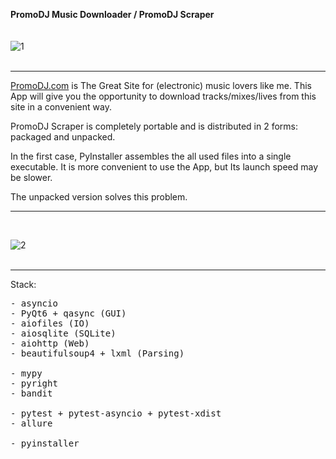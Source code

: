 **PromoDJ Music Downloader / PromoDJ Scraper**
<br/>
<br/>
<br/>
![1](https://user-images.githubusercontent.com/49201692/223825480-5e86b22a-dcfb-4c3c-bfc1-91249cb16f4c.png)
<br/>
<br/>
***
[PromoDJ.com](https://promodj.com) is The Great Site for (electronic) music lovers like me.
This App will give you the opportunity to download tracks/mixes/lives from this site in a convenient way.

PromoDJ Scraper is completely portable and is distributed in 2 forms: packaged and unpacked.

In the first case, PyInstaller assembles the all used files into a single executable.
It is more convenient to use the App, but Its launch speed may be slower.

The unpacked version solves this problem.
***
<br/>

![2](https://user-images.githubusercontent.com/49201692/223827411-c16e1703-4eb0-46a8-bf1c-3ce0bd5ebb96.png)
<br/>
<br/>

***
Stack:
<pre>
- asyncio
- PyQt6 + qasync (GUI)
- aiofiles (IO)
- aiosqlite (SQLite)
- aiohttp (Web)
- beautifulsoup4 + lxml (Parsing)

- mypy
- pyright
- bandit

- pytest + pytest-asyncio + pytest-xdist
- allure

- pyinstaller
</pre>
